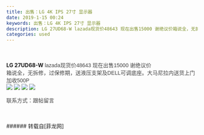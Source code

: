 ```yaml
---
title: 出售：LG 4K IPS 27寸 显示器
date: 2019-1-15 00:24
keywords: 出售：LG 4K IPS 27寸 显示器
description: LG 27UD68-W lazada现货价48643 现在出售15000 谢绝议价箱说全，无拆修，过保修期，送液压支架及DELL可调底座。大马尼拉内送货上门加收500P联系方式：跟帖留言
categories: used
---
```

<td class="t_f" id="postmessage_2692894">

<br/>
<br/>
<strong>LG 27UD68-W </strong><font color="#444444"><font face="Tahoma, Helvetica, SimSun, sans-serif">lazada现货价48643 现在出售15000 谢绝议价</font></font><br/>
<font color="#444444"><font face="Tahoma, Helvetica, SimSun, sans-serif">箱说全，无拆修，过保修期，送液压支架及DELL可调底座。大马尼拉内送货上门加收500P</font></font><br/>
<font color="#444444"><font face="Tahoma, Helvetica, SimSun, sans-serif">

<img aid="1056743" data-cf-modified-95afbdcd52a378b1837d6d99-="" file="data/attachment/forum/201901/15/002407m1shy8orii381hjk.jpg.thumb.jpg" id="aimg_1056743" inpost="1" onclick="" onmouseover="" src="http://www.flw.ph/data/attachment/forum/201901/15/002407m1shy8orii381hjk.jpg" style="cursor:pointer" zoomfile="data/attachment/forum/201901/15/002407m1shy8orii381hjk.jpg"/>



<img aid="1056744" data-cf-modified-95afbdcd52a378b1837d6d99-="" file="data/attachment/forum/201901/15/002410bc2dnnjvnn40vmmv.png.thumb.jpg" id="aimg_1056744" inpost="1" onclick="" onmouseover="" src="http://www.flw.ph/data/attachment/forum/201901/15/002410bc2dnnjvnn40vmmv.png" style="cursor:pointer" zoomfile="data/attachment/forum/201901/15/002410bc2dnnjvnn40vmmv.png"/>



<img aid="1056745" data-cf-modified-95afbdcd52a378b1837d6d99-="" file="data/attachment/forum/201901/15/002413dy8x5x0xd3yixkcx.png.thumb.jpg" id="aimg_1056745" inpost="1" onclick="" onmouseover="" src="http://www.flw.ph/data/attachment/forum/201901/15/002413dy8x5x0xd3yixkcx.png" style="cursor:pointer" zoomfile="data/attachment/forum/201901/15/002413dy8x5x0xd3yixkcx.png"/>



<img aid="1056746" data-cf-modified-95afbdcd52a378b1837d6d99-="" file="data/attachment/forum/201901/15/002415ot875z7a3q00ah84.png.thumb.jpg" id="aimg_1056746" inpost="1" onclick="" onmouseover="" src="http://www.flw.ph/data/attachment/forum/201901/15/002415ot875z7a3q00ah84.png" style="cursor:pointer" zoomfile="data/attachment/forum/201901/15/002415ot875z7a3q00ah84.png"/>


</font></font><font face="Tahoma, Helvetica, SimSun, sans-serif"><font color="#444444">联系方式：跟帖留言<br/>
</font></font><br/>
<br/>
</td>
###### 转载自[菲龙网]